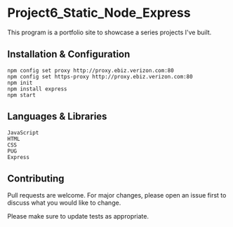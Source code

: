 # Project6_Static_Node_Express
 
This program is a portfolio site to showcase a series projects I've built.

## Installation & Configuration

```
npm config set proxy http://proxy.ebiz.verizon.com:80
npm config set https-proxy http://proxy.ebiz.verizon.com:80
npm init
npm install express 
npm start
```

## Languages & Libraries

```
JavaScript
HTML
CSS
PUG
Express
```

## Contributing
Pull requests are welcome. For major changes, please open an issue first to discuss what you would like to change.

Please make sure to update tests as appropriate.

